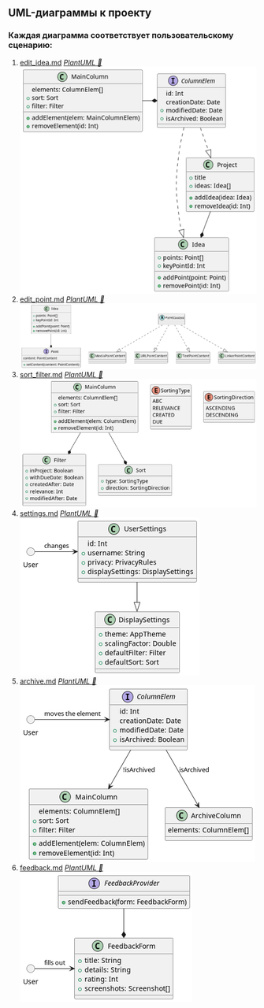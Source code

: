 ## UML-диаграммы к проекту
### Каждая диаграмма соответствует пользовательскому сценарию:
1. [edit_idea.md](../../belozerov_user_scripts/edit_idea.md)
   _[PlantUML 🌿](./idea.puml)_\
   <img alt="Idea" src="./idea.png" />
2. [edit_point.md](../../belozerov_user_scripts/edit_point.md)
   _[PlantUML 🌿](./point.puml)_\
   <img alt="Point" src="./point.png" />
3. [sort_filter.md](../../belozerov_user_scripts/sort_filter.md)
   _[PlantUML 🌿](./sort_filter.puml)_\
   <img alt="Sort/Filter" src="./sort_filter.png" />
4. [settings.md](../../belozerov_user_scripts/settings.md)
   _[PlantUML 🌿](./settings.puml)_\
   <img alt="Settings" src="./settings.png" />
5. [archive.md](../../belozerov_user_scripts/archive.md)
   _[PlantUML 🌿](./archive.puml)_\
   <img alt="Archive" src="./archive.png" />
6. [feedback.md](../../belozerov_user_scripts/feedback.md)
   _[PlantUML 🌿](./feedback.puml)_\
   <img alt="Feedback" src="./feedback.png" />

